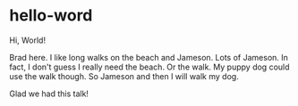 # hello-word

Hi, World!

Brad here. I like long walks on the beach and Jameson. Lots of Jameson. In fact, I don't guess I really need the beach. Or the walk. 
My puppy dog could use the walk though. So Jameson and then I will walk my dog.

Glad we had this talk!
